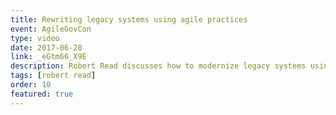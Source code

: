 ```yaml
---
title: Rewriting legacy systems using agile practices
event: AgileGovCon
type: video
date: 2017-06-28
link: _eGtm66_X9E
description: Robert Read discusses how to modernize legacy systems using modern agile software development practices.
tags: [robert read]
order: 10
featured: true
---
```

